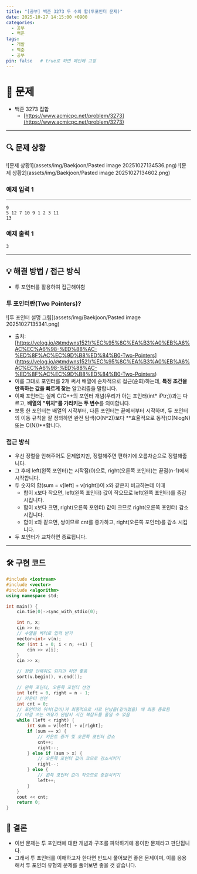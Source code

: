 ```yaml
---
title: "[공부] 백준 3273 두 수의 합(투포인터 문제)"
date: 2025-10-27 14:15:00 +0900
categories:
  - 공부
  - 백준
tags:
  - 개발
  - 백준
  - 공부
pin: false   # true로 하면 메인에 고정
---
```


# 📝 문제

- 백준 3273 집합
	- [https://www.acmicpc.net/problem/3273](https://www.acmicpc.net/problem/3273)

---

## 🔍 문제 상황
![문제 상황1](assets/img/Baekjoon/Pasted image 20251027134536.png)
![문제 상황2](assets/img/Baekjoon/Pasted image 20251027134602.png)

### 예제 입력 1
---
```text
9
5 12 7 10 9 1 2 3 11
13
```
### 예제 출력 1
```text
3
```
---

## 💡 해결 방법 / 접근 방식
- 투 포인터를 활용하여 접근해야함

### 투 포인터란(Two Pointers)?
![투 포인터 설명 그림](assets/img/Baekjoon/Pasted image 20251027135341.png)
- 출처: [https://velog.io/@tmdwns1521/%EC%95%8C%EA%B3%A0%EB%A6%AC%EC%A6%98-%ED%88%AC-%ED%8F%AC%EC%9D%B8%ED%84%B0-Two-Pointers] (https://velog.io/@tmdwns1521/%EC%95%8C%EA%B3%A0%EB%A6%AC%EC%A6%98-%ED%88%AC-%ED%8F%AC%EC%9D%B8%ED%84%B0-Two-Pointers)
- 이름 그대로 포인터를 2개 써서 배열에 순차적으로 접근(순회)하는데, **특정 조건을 만족하는 값을 빠르게 찾는** 알고리즘을 말합니다.
- 이때 포인터는 실제 C/C++의 포인터 개념(우리가 아는 포인터(int* iPtr;))과는 다르고, **배열의 "위치"를 가리키는 두 변수**를 의미합니다.
- 보통 한 포인터는 배열의 시작부터, 다른 포인터는 끝에서부터 시작하며, 두 포인터의 이동 규칙을 잘 정의하면 완전 탐색(O(N^2))보다 **효율적으로 동작(O(NlogN) 또는 O(N))**합니다.

### 접근 방식
- 우선 정렬을 안해주어도 문제없지만, 정렬해주면 편하기에 오름차순으로 정렬해줍니다.
- 그 후에 left(왼쪽 포인터)는 시작점(0)으로, right(오른쪽 포인터)는 끝점(n-1)에서 시작합니다.
- 두 숫자의 합(sum = v[left] + v[right])이 x와 같은지 비교하는데 이때
    - 합이 x보다 작으면, left(왼쪽 포인터) 값이 작으므로 left(왼쪽 포인터)를 증감시킵니다.
    - 합이 x보다 크면, right(오른쪽 포인터) 값이 크므로 right(오른쪽 포인터) 감소시킵니다.
    - 합이 x와 같으면, 쌍이므로 cnt를 증가하고, right(오른쪽 포인터)를 감소 시킵니다.
- 두 포인터가 교차하면 종료됩니다.
---

## 🛠️ 구현 코드
```cpp
#include <iostream>
#include <vector>
#include <algorithm>
using namespace std;

int main() {
    cin.tie(0)->sync_with_stdio(0);

    int n, x;
    cin >> n;
    // 수열을 벡터로 입력 받기
    vector<int> v(n);
    for (int i = 0; i < n; ++i) {
        cin >> v[i];
    }
    cin >> x;

    // 정렬 안해줘도 되지만 하면 좋음
    sort(v.begin(), v.end());

    // 왼쪽 포인터, 오른쪽 포인터 선언
    int left = 0, right = n - 1;
    // 카운터 선언
    int cnt = 0;
    // 포인터의 위치(값이)가 최종적으로 서로 만났을(같아졌을) 때 최종 종료됨
    // 이걸 쓰는 이유가 완탐시 시간 복잡도를 줄일 수 있음
    while (left < right) {
        int sum = v[left] + v[right];
        if (sum == x) {
            // 카운트 증가 및 오른쪽 포인터 감소
            cnt++;
            right--;
        } else if (sum > x) {
            // 오른쪽 포인터 값이 크므로 감소시키기
            right--;
        } else {
            // 왼쪽 포인터 값이 작으므로 증감시키기
            left++;
        }
    }
    cout << cnt;
    return 0;
}

```

## 🧷 결론
- 이번 문제는 투 포인터에 대한 개념과 구조를 파악하기에 용이한 문제라고 판단됩니다.
- 그래서 투 포인터를 이해하고자 한다면 반드시 풀어보면 좋은 문제이며, 이를 응용해서 투 포인터 유형의 문제를 풀어보면 좋을 것 같습니다.